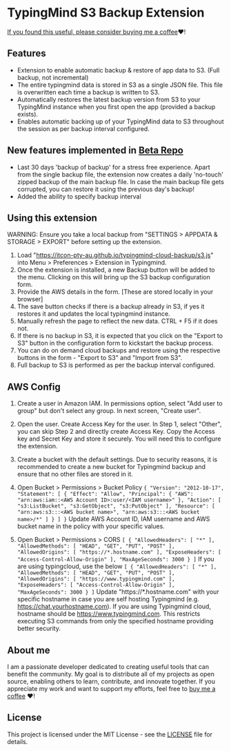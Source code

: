# TypingMind S3 Backup Extension

[If you found this useful, please consider buying me a coffee](https://buymeacoffee.com/itcon):heart:!

## Features
- Extension to enable automatic backup & restore of app data to S3. (Full backup, not incremental)
- The entire typingmind data is stored in S3 as a single JSON file. This file is overwritten each time a backup is written to S3.
- Automatically restores the latest backup version from S3 to your TypingMind instance when you first open the app (provided a backup exists).
- Enables automatic backing up of your TypingMind data to S3 throughout the session as per backup interval configured.

## New features implemented in [Beta Repo](https://github.com/itcon-pty-au/typingmind-cloud-backup-beta)
- Last 30 days 'backup of backup' for a stress free experience. Apart from the single backup file, the extension now creates a daily 'no-touch' zipped backup of the main backup file. In case the main backup file gets corrupted, you can restore it using the previous day's backup!
- Added the ability to specify backup interval
  
## Using this extension
WARNING: Ensure you take a local backup from "SETTINGS > APPDATA & STORAGE > EXPORT" before setting up the extension.
1. Load "https://itcon-pty-au.github.io/typingmind-cloud-backup/s3.js" into Menu > Preferences > Extension in Typingmind.
2. Once the extension is installed, a new Backup button will be added to the menu. Clicking on this will bring up the S3 backup configuration form.
3. Provide the AWS details in the form. [These are stored locally in your browser]
4. The save button checks if there is a backup already in S3, if yes it restores it and updates the local typingmind instance.
5. Manually refresh the page to reflect the new data. CTRL + F5 if it does not.
4. If there is no backup in S3, it is expected that you click on the "Export to S3" button in the configuration form to kickstart the backup process.
3. You can do on demand cloud backups and restore using the respective buttons in the form - "Export to S3" and "Import from S3".
4. Full backup to S3 is performed as per the backup interval configured. 

## AWS Config
1. Create a user in Amazon IAM. In permissions option, select "Add user to group" but don't select any group. In next screen, "Create user".
2. Open the user. Create Access Key for the user. In Step 1, select "Other", you can skip Step 2 and directly create Access Key. Copy the Access key and Secret Key and store it securely. You will need this to configure the extension.
3. Create a bucket with the default settings. Due to security reasons, it is recommended to create a new bucket for Typingmind backup and ensure that no other files are stored in it.
4. Open Bucket > Permissions > Bucket Policy
``
{
    "Version": "2012-10-17",
    "Statement": [
        {
            "Effect": "Allow",
            "Principal": {
                "AWS": "arn:aws:iam::<AWS Account ID>:user/<IAM username>"
            },
            "Action": [
                "s3:ListBucket",
                "s3:GetObject",
                "s3:PutObject"
            ],
            "Resource": [
                "arn:aws:s3:::<AWS bucket name>",
                "arn:aws:s3:::<AWS bucket name>/*"
            ]
        }
    ]
}
``
Update AWS Account ID, IAM username and AWS bucket name in the policy with your specific values.

6. Open Bucket > Permissions > CORS
``
[
    {
        "AllowedHeaders": [
            "*"
        ],
        "AllowedMethods": [
            "HEAD",
            "GET",
            "PUT",
            "POST"
        ],
        "AllowedOrigins": [
            "https://*.hostname.com"
        ],
        "ExposeHeaders": [
            "Access-Control-Allow-Origin"
        ],
        "MaxAgeSeconds": 3000
    }
]
``
If you are using typingcloud, use the below
``
[
    {
        "AllowedHeaders": [
            "*"
        ],
        "AllowedMethods": [
            "HEAD",
            "GET",
            "PUT",
            "POST"
        ],
        "AllowedOrigins": [
            "https://www.typingmind.com"
        ],
        "ExposeHeaders": [
            "Access-Control-Allow-Origin"
        ],
        "MaxAgeSeconds": 3000
    }
]
``
Update "https://*.hostname.com" with your specific hostname in case you are self hosting Typingmind (e.g. https://chat.yourhostname.com). If you are using Typingmind cloud, hostname should be https://www.typingmind.com. This restricts executing S3 commands from only the specified hostname providing better security.

## About me
I am a passionate developer dedicated to creating useful tools that can benefit the community. My goal is to distribute all of my projects as open source, enabling others to learn, contribute, and innovate together. If you appreciate my work and want to support my efforts, feel free to [buy me a coffee](https://buymeacoffee.com/itcon) :heart:!

## License
This project is licensed under the MIT License - see the [LICENSE](LICENSE) file for details.
